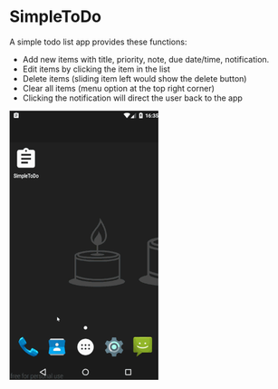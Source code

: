 # SimpleToDo
A simple todo list app provides these functions:
  - Add new items with title, priority, note, due date/time, notification.
  - Edit items by clicking the item in the list
  - Delete items (sliding item left would show the delete button)
  - Clear all items (menu option at the top right corner)
  - Clicking the notification will direct the user back to the app
   
![alt tag](demo/demo.gif)
